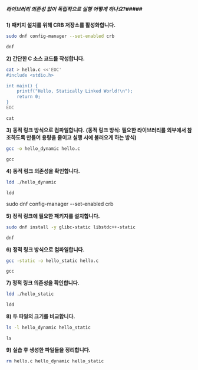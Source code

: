 ##### 라이브러리 의존성 없이 독립적으로 실행 어떻게 하나요?#####

**1) 패키지 설치를 위해 CRB 저장소를 활성화합니다.**
```bash
sudo dnf config-manager --set-enabled crb
```
```tech
dnf
```

**2) 간단한 C 소스 코드를 작성합니다.**
```bash
cat > hello.c <<'EOC'
#include <stdio.h>

int main() {
    printf("Hello, Statically Linked World!\n");
    return 0;
}
EOC
```
```tech
cat
```

**3) 동적 링크 방식으로 컴파일합니다.**
**(동적 링크 방식: 필요한 라이브러리를 외부에서 참조하도록 만들어 용량을 줄이고 실행 시에 불러오게 하는 방식)**
```bash
gcc -o hello_dynamic hello.c
```
```tech
gcc
```

**4) 동적 링크 의존성을 확인합니다.**
```bash
ldd ./hello_dynamic
```
```tech
ldd
```

sudo dnf config-manager --set-enabled crb


**5) 정적 링크에 필요한 패키지를 설치합니다.**
```bash
sudo dnf install -y glibc-static libstdc++-static
```
```tech
dnf
```

**6) 정적 링크 방식으로 컴파일합니다.**
```bash
gcc -static -o hello_static hello.c
```
```tech
gcc
```

**7) 정적 링크 의존성을 확인합니다.**
```bash
ldd ./hello_static
```
```tech
ldd
```

**8) 두 파일의 크기를 비교합니다.**
```bash
ls -l hello_dynamic hello_static
```
```tech
ls
```

**9) 실습 후 생성한 파일들을 정리합니다.**
```bash
rm hello.c hello_dynamic hello_static
```